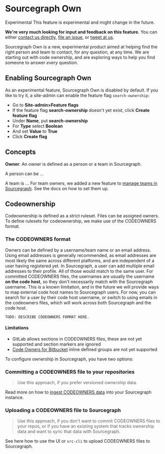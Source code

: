 # Sourcegraph Own

<aside class="experimental">
<p>
<span class="badge badge-experimental">Experimental</span> This feature is experimental and might change in the future.
</p>

<p><b>We're very much looking for input and feedback on this feature.</b> You can either <a href="https://about.sourcegraph.com/contact">contact us directly</a>, <a href="https://github.com/sourcegraph/sourcegraph">file an issue</a>, or <a href="https://twitter.com/sourcegraph">tweet at us</a>.</p>
</aside>

Sourcegraph Own is a new, experimental product aimed at helping find the right person and team to contact, for any question, at any time. We are starting out with code ownership, and are exploring ways to help you find someone to answer _every_ question.

## Enabling Sourcegraph Own

As an experimental feature, Sourcegraph Own is disabled by default. If you like to try it, a site-admin can enable the feature flag `search-ownership`:

- Go to **Site-admin>Feature flags**
- If the feature flag **search-ownership** doesn't yet exist, click **Create feature flag**
- Under **Name**, put **search-ownership**
- For **Type** select **Boolean**
- And set **Value** to **True**
- Click **Create flag**

## Concepts

**Owner**: An owner is defined as a person or a team in Sourcegraph.

A person can be ...

A team is ... 
For team owners, we added a new feature to [manage teams in Sourcegraph](../admin/teams). See the docs on how to set them up.

## Codeownership

Codeownership is defined as a strict ruleset. Files can be assigned owners.
To define rulesets for codeownership, we make use of the CODEOWNERS format.

### The CODEOWNERS format

Owners can be defined by a username/team name or an email address. Using email addresses is generally recommended, as email addresses are most likely the same across different platforms, and are independent of a user having registered yet. In Sourcegraph, a user can add multiple email addresses to their profile. All of those would match to the same user.
For committed CODEOWNERS files, the usernames are usually the username **on the code host**, so they don't necessarily match with the Sourcegraph username. This is a known limitation, and in the future we will provide ways to map external code host names to Sourcegraph users. For now, you can search for a user by their code host username, or switch to using emails in the codeowners files, which will work across both Sourcegraph and the code host.

```
TODO: DESCRIBE CODEOWNERS FORMAT HERE.
```

#### Limitations

- GitLab allows sections in CODEOWNERS files, these are not yet supported and section markers are ignored
- [Code Owners for Bitbucket](https://marketplace.atlassian.com/apps/1218598/code-owners-for-bitbucket?tab=overview&hosting=cloud) inline defined groups are not yet supported

To configure ownership in Sourcegraph, you have two options:

### Committing a CODEOWNERS file to your repositories

> Use this approach, if you prefer versioned ownership data.

Read more on how to [ingest CODEOWNERS data](codeowners_ingestion.md) into your Sourcegraph instance.

### Uploading a CODEOWNERS file to Sourcegraph

> Use this approach, if you don't want to commit CODEOWNERS files to your repos, or if you have an existing system that tracks ownership data and want to sync that data with Sourcegraph.

See here how to use the UI or `src-cli` to upload CODEOWNERS files to Sourcegraph.
